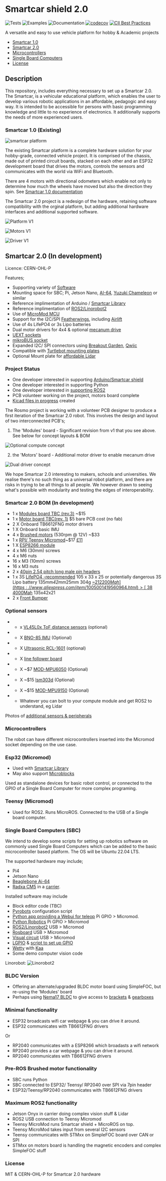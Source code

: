 # Smartcar shield 2.0

![Tests](https://github.com/platisd/smartcar_shield/workflows/Tests/badge.svg)
![Examples](https://github.com/platisd/smartcar_shield/workflows/Examples/badge.svg)
![Documentation](https://github.com/platisd/smartcar_shield/workflows/Documentation/badge.svg)
[![codecov](https://codecov.io/gh/platisd/smartcar_shield/branch/master/graph/badge.svg)](https://codecov.io/gh/platisd/smartcar_shield)
[![CII Best Practices](https://bestpractices.coreinfrastructure.org/projects/466/badge)](https://bestpractices.coreinfrastructure.org/projects/466)

A versatile and easy to use vehicle platform for hobby & Academic projects

- [Smartcar 1.0](#smartcar-10-current)
- [Smartcar 2.0](#Proposed-Smartcar-2.0-development)
- [Microcontrollers](#Microcontrollers)
- [Single Board Computers](#Single-Board-Computers (SBC))
- [License](#license)

## Description
This repository, includes everything necessary to set up a Smartcar 2.0.
The Smartcar, is a vehicular educational platform, which enables the user to develop various robotic applications in an affordable, pedagogic and easy way. It is intended to be accessible for persons with basic programming knowledge and little to no experience of electronics. It additionally supports the needs of more experienced users.

### Smartcar 1.0 (Existing)

![smartcar platform](https://i.imgur.com/cFrq2Wj.jpg)

The existing Smartcar platform is a complete hardware solution for your hobby-grade, connected vehicle project.
It is comprised of the chassis, made out of printed circuit boards, stacked on each other and an
ESP32 development board that drives the motors, controls the sensors and communicates with the
world via WiFi and Bluetooth.

There are 4 motors with directional odometers which enable not only to determine how much the
wheels have moved but also the direction they spin. See [Smartcar 1.0 documentation](https://github.com/platisd/smartcar_shield#smartcar-shield)

The Smartcar 2.0 project is a redesign of the hardware, retaining software compatibility with the orginal platform, but adding additional hardware interfaces and additional supported software.

![Platform V1](https://raw.githubusercontent.com/rosmo-robot/smartcar_shield/master/extras/images/smart.jpg)

![Motors V1](https://raw.githubusercontent.com/rosmo-robot/smartcar_shield/master/extras/images/encoders.jpg)

![Driver V1](https://raw.githubusercontent.com/rosmo-robot/smartcar_shield/master/extras/images/driver.jpg)

## Smartcar 2.0 (In development)

Licence: CERN-OHL-P

 Features;
 
 * Supporting variety of [Software](https://github.com/rosmo-robot/smartcar_shield#microcontrollers)
 * Mounting space for SBC; Pi, Jetson Nano, [AI-64](https://beagleboard.org/ai-64), [Yuzuki Chameleon](https://github.com/YuzukiHD/YuzukiChameleon#readme) or similar 
 * Reference implimentation of Arduino / [Smartcar Library](https://github.com/rosmo-robot/smartcar_shield/blob/master/README.md#software)
 * Reference implimentation of [ROS2/Linorobot2](https://github.com/linorobot/linorobot2#linorobot2)
 * Use of [MicroMod MCU](https://www.sparkfun.com/micromod#processor_boards)
 * Support for the I2C/SPI [Featherwings](https://github.com/adafruit/awesome-feather#featherwings), including [Airlift](https://learn.adafruit.com/adafruit-airlift-featherwing-esp32-wifi-co-processor-featherwing/pinouts) 
 * Use of 4s LifePO4 or 3s Lipo batteries
 * Dual motor drivers for 4x4 & optional [mecanum drive](https://community.robotshop.com/forum/t/nema-17-mecanum-wheels/55901)
 * [UEXT sockets](https://www.olimex.com/Products/Modules/)
 * [mikroBUS socket](https://www.mikroe.com/mikrobus-shuttle-127mm-2x8-pin-box-header-smd-male)
 * Expanded I2C/ SPI connectors using [Breakout Garden](https://shop.pimoroni.com/collections/breakout-garden), [Qwiic](https://soldered.com/categories/easyc-2/)
 * Compatible with [Turtlebot mounting plates](https://craftcloud3d.com/configuration/4766265f-74b2-4e84-ae75-2e6df596f9b7)
 * Optional Mount plate for [affordable Lidar](https://github.com/n1kn4x/xv11_lidar_python#ros-2-driver-for-xv-11-lidar)


### Project Status

 * One developer interested in supporting [Arduino/Smartcar shield](https://github.com/platisd/smartcar_shield#software) 
 * One developer interested in supporting Python
 * One developer interested in [supporting ROS2](https://adityakamath.github.io/projects/)
 * PCB volunteer working on the project, motors board complete
 * [Kicad files in progress](https://github.com/rosmo-robot/smartcar_shield/tree/master/extras/kicad) created
 

The Rosmo project is working with a volunteer PCB designer to produce a first iteration of the Smartcar 2.0 robot. This involves the design and layout of two interconnected PCB's;

1) The 'Modules' board - Significant revision from v1 that you see above. See below for concept layouts & BOM

![Optional compute concept](https://raw.githubusercontent.com/rosmo-robot/smartcar_shield/master/extras/images/modules.png)

2) the 'Motors' board - Additional motor driver to enable mecanum drive


![Dual driver concept](https://raw.githubusercontent.com/rosmo-robot/smartcar_shield/master/extras/images/motors.png)

We hope Smartcar 2.0 interesting to makers, schools and universities. We realise there's no such thing as a universal robot platform, and there are risks in trying to be all things to all people. We however drawn to seeing what's possible with modularity and testing the edges of interoperability.

### Smartcar 2.0 BOM (In development)

* 1 x [Modules board  TBC (rev.3)](https://github.com/rosmo-robot/smartcar_shield/tree/master/extras/kicad) ~$15 
* 1 x [Motor board TBC(rev. 1)](https://github.com/rosmo-robot/smartcar_shield/tree/master/extras/kicad) $5 bare PCB cost (no fab)
* 2 X Onboard TB6612FNG motor drivers
* 1 X Onboard basic IMU
* 4 x [Brushed motors](https://www.aliexpress.com/item/1005004242997257.html) (530rpm @ 12V) ~$33
* 1 x [RPI/ Teensy Micromod](https://www.sparkfun.com/micromod#processor_boards)~$17 [£11](https://www.unmannedtechshop.co.uk/product/sparkfun-micromod-rp2040-processor/)
* 1 X [ESP8266 module](https://www.olimex.com/Products/IoT/ESP8266/MOD-WIFI-ESP8266/open-source-hardware)
* 4 x M6 (30mm) screws
* 4 x M6 nuts
* 16 x M3 (10mm) screws
* 16 x M3 nuts
* 2 x [40pin 2.54 pitch long male pin headers]()
* 1 x 3S [LifePO4 -recommended](https://www.pulsebattery.com/pages/search-results-page?q=lifePO4%203s) 105 x 33 x 25 or potentially dangerous 3S Lipo battery 135mm*42mm*25mm 304g [~$21 2200Mah](https://www.aliexpress.com/item/1005001419560964.html) > [~$38 4000Mah](https://www.aliexpress.com/item/1005004335619259.html) 135x42x21
* 2 x [Front Bumper](https://www.aliexpress.com/item/1005005024927428.html)


### Optional sensors

* - x [VL45L0x ToF distance sensors](https://shop.pimoroni.com/collections/breakout-garden?tags=Robotics) (optional)
* - X [BNO-85 IMU](https://learn.adafruit.com/adafruit-9-dof-orientation-imu-fusion-breakout-bno085?view=all) (Optional)
* - X [Ultrasonic RCL-1601](https://www.aliexpress.com/w/wholesale-RCWL%2525252d1601.html) (optional)
* - X [line follower board](https://kitronik.co.uk/products/5337-autonomous-robotics-platform-line-follower-board?_pos=1&_sid=673fd1bea&_ss=r)
* - X ~$7 [MOD-MPU6050](https://www.olimex.com/Products/Modules/Sensors/MOD-MPU6050/open-source-hardware) (Optional)
* - X ~$15 [lsm303d](https://shop.pimoroni.com/products/lsm303d-6dof-motion-sensor-breakout) (Optional)
* - X ~$15 [MOD-MPU9150](https://learn.adafruit.com/adafruit-9-dof-orientation-imu-fusion-breakout-bno085?view=all) (Optional)
* - Whatever you can bolt to your compute module and get ROS2 to understand, eg Lidar

Photos of [additional sensors & peripherals](https://github.com/rosmo-robot/smartcar_shield/blob/master/extras/Components/Img/readme.md) 
   
### Microcontrollers
The robot can have different microcontrollers inserted into the Micromod socket depending on the use case.

### Esp32 (Micromod)
- Used with [Smartcar Library](https://github.com/platisd/smartcar_shield#software)
- May also support [Microblocks](https://microblocks.fun/) 

Used as standalone devices for basic robot control, or connected to the GPIO of a Single Board Computer for more complex programing.

### Teensy (Micromod)

- Used for ROS2. Runs MicroROS. Connected to the USB of a Single board computer.

### Single Board Computers (SBC)

We intend to develop some scripts for setting up robotics software on commonly used Single Board Computers which can be added to the basic microcontroller based platform. The OS will be Ubuntu 22.04 LTS. 

The supported hardware may include; 

- Pi4
- Jetson Nano
- [Beaglebone Ai-64](https://beagleboard.org/ai-64) 
- [Radxa CM5](https://wiki.radxa.com/Rock5/CM) in a [carrier](https://github.com/dronecz/Minimal_carrier_board_for_CM4/tree/main/rev_C).

Installed software may include

 - Block editor code (TBC)
 - [Pyrobots](https://www.csc.liv.ac.uk/~lad/pyrobots/exercises.html) configuration script
 - [Python app providing a Webui for teleop](https://github.com/DIT112-V19/group-03) Pi GPIO > Micromod.  
 - [Python Robotics](https://github.com/AtsushiSakai/PythonRobotics) Pi GPIO > Micromod
 - [ROS2/Linorobot2](https://github.com/linorobot/linorobot2#linorobot2) USB > Micromod
 - [Rosboard](https://github.com/dheera/rosboard#rosboard) USB > Micromod
 - [Visual circuit](https://github.com/JdeRobot/VisualCircuit#visual-circuit) USB > Micromod
  - [LGPIO](https://ubuntu.com/tutorials/gpio-on-raspberry-pi#1-overview) & [script to set up GPIO](http://4tronix.co.uk/pi2go2/ipd03.py)
 - [Wetty](https://github.com/butlerx/wetty) with [Kaa](http://kaaedit.github.io/)
 - Some demo computer vision code

Linorobot:
![Linorobot2](https://raw.githubusercontent.com/rosmo-robot/smartcar_shield/master/extras/images/ROS2.png)

### BLDC Version
- Offering an alternate/upgraded BLDC motor board using SimpleFOC, but re-using the 'Modules' board
- Perhaps using [Nema17 BLDC](https://www.omc-stepperonline.com/brushless-dc-motor?mfp=184-frame-size-mm[Nema%2017%20(42%20x%2042)]) to give access to [brackets](https://www.omc-stepperonline.com/nema-17-bracket-for-stepper-motor-and-geared-stepper-motor-alloy-steel-bracket-st-m1) & [gearboxes](https://www.aliexpress.com/premium/nema-17-gearbox.html)

### Minimal functionality

- ESP32 broadcasts wifi car webpage & you can drive it around.
- ESP32 communicates with TB6612FNG drivers

Or 

- RP2040 communicates with a ESP8266 which broadasts a  wifi network
- RP2040 provides a car webpage & you can drive it around.
- RP2040 communicates with TB6612FNG drivers

### Pre-ROS Brushed motor functionality 
- SBC runs Python
- SBC connected to ESP32/ Teensy/ RP2040 over SPI via 7pin header
- ESP32/Teensy/RP2040 communicates with TB6612FNG drivers

### Maximum ROS2 functionality

- Jetson Onyx in carrier doing complex vision stuff & Lidar
- ROS2 USB connection to Teensy Micromod 
- Teensy MicroMod runs Smartcar shield + MicroROS on top. 
- Teensy MicroMod takes input from several I2C sensors
- Teensy communicates with STMxx on SimpleFOC board over CAN or SPI
- STMxx on motors board is handling the magnetic encoders and complex SimpleFOC stuff

### License
MIT & CERN-OHL-P for Smartcar 2.0 hardware
